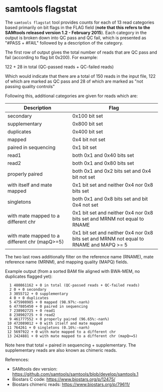 samtools flagstat 
=================
The `samtools flagstat` tool provides counts for each of 13 read categories
based primarily on bit flags in the FLAG field (**note that this refers to the
SAMtools released version 1.2 - February 2015**). Each category in the output
is broken down into QC pass and QC fail, which is presented as
"#PASS + #FAIL" followed by a description of the category.

The first row of output gives the total number of reads that are QC pass and
fail (according to flag bit 0x200). For example:

  122 + 28 in total (QC-passed reads + QC-failed reads)

Which would indicate that there are a total of 150 reads in the input file,
122 of which are marked as QC pass and 28 of which are marked as "not passing
quality controls"

Following this, additional categories are given for reads which are:

| Description | Flag |
|-------------|------|
|secondary | 0x100 bit set |
|supplementary | 0x800 bit set |
|duplicates | 0x400 bit set |
|mapped | 0x4 bit not set |
|paired in sequencing | 0x1 bit set |
|read1 | both 0x1 and 0x40 bits set |
|read2 | both 0x1 and 0x80 bits set |
|properly paired | both 0x1 and 0x2 bits set and 0x4 bit not set |
|with itself and mate mapped | 0x1 bit set and neither 0x4 nor 0x8 bits set |
|singletons | both 0x1 and 0x8 bits set and bit 0x4 not set |
|with mate mapped to a different chr | 0x1 bit set and neither 0x4 nor 0x8 bits set and MRNM not equal to RNAME |
|with mate mapped to a different chr (mapQ>=5) | 0x1 bit set and neither 0x4 nor 0x8 bits set and MRNM not equal to RNAME and MAPQ >= 5  |

The two last rows additionally filter on the reference
name (RNAME), mate reference name (MRNM), and mapping quality (MAPQ) fields.

Example output (from a sorted BAM file aligned with BWA-MEM, no duplicates flagged yet):

```
  1 480861162 + 0 in total (QC-passed reads + QC-failed reads)
  2 0 + 0 secondary
  3 3055712 + 0 supplementary
  4 0 + 0 duplicates
  5 475908985 + 0 mapped (98.97%:-nan%)
  6 477805450 + 0 paired in sequencing
  7 238902725 + 0 read1
  8 238902725 + 0 read2
  9 461777552 + 0 properly paired (96.65%:-nan%)
 10 472089012 + 0 with itself and mate mapped
 11 764261 + 0 singletons (0.16%:-nan%)
 12 5697922 + 0 with mate mapped to a different chr
 13 2424881 + 0 with mate mapped to a different chr (mapQ>=5)
```

Note here that total = paired in sequencing + supplementary.
The supplementary reads are also known as chimeric reads.


References:

* SAMtools dev version: <https://github.com/samtools/samtools/blob/develop/samtools.1>
* Biostars C code: <https://www.biostars.org/p/12475/>
* Biostars chimeric reads: <https://www.biostars.org/p/79611/>
